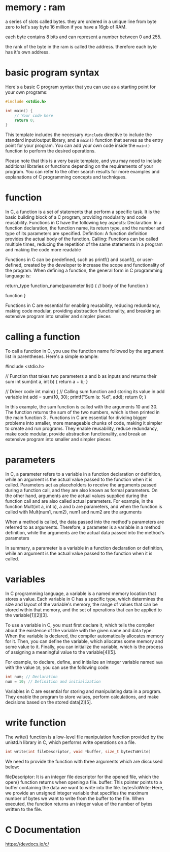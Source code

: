 # memory : ram
a series of slots called bytes.
they are ordered in a unique line from byte zero to let's say byte 16 million if you have a 16gb of RAM.

each byte contains 8 bits and can represent a number between 0 and 255.

the rank of the byte in the ram is called the address.
therefore each byte has it's own address.






# basic program syntax

Here's a basic C program syntax that you can use as a starting point for your own programs:

```c
#include <stdio.h>

int main() {
    // Your code here
    return 0;
}
```

This template includes the necessary `#include` directive to include the standard input/output library, and a `main()` function that serves as the entry point for your program. You can add your own code inside the `main()` function to perform the desired operations.

Please note that this is a very basic template, and you may need to include additional libraries or functions depending on the requirements of your program. You can refer to the other search results for more examples and explanations of C programming concepts and techniques.


# function
In C, a function is a set of statements that perform a specific task. It is the basic building block of a C program, providing modularity and code reusability. Functions in C have the following key aspects:
Declaration: In a function declaration, the function name, its return type, and the number and type of its parameters are specified.
Definition: A function definition provides the actual body of the function.
Calling: Functions can be called multiple times, reducing the repetition of the same statements in a program and making the code more readable

Functions in C can be predefined, such as printf() and scanf(), or user-defined, created by the developer to increase the scope and functionality of the program. When defining a function, the general form in C programming language is:

return_type function_name(parameter list) {
    // body of the function
}

function
}

Functions in C are essential for enabling reusability, reducing redundancy, making code modular, providing abstraction functionality, and breaking an extensive program into smaller and simpler pieces

# calling a function

To call a function in C, you use the function name followed by the argument list in parentheses. Here's a simple example:

#include <stdio.h>

// Function that takes two parameters a and b as inputs and returns their sum
int sum(int a, int b) {
    return a + b;
}

// Driver code
int main() {
    // Calling sum function and storing its value in add variable
    int add = sum(10, 30);
    printf("Sum is: %d", add);
    return 0;
}

In this example, the sum function is called with the arguments 10 and 30. The function returns the sum of the two numbers, which is then printed in the main function
3
.
Functions in C are essential for dividing bigger problems into smaller, more manageable chunks of code, making it simpler to create and run programs. They enable reusability, reduce redundancy, make code modular, provide abstraction functionality, and break an extensive program into smaller and simpler pieces


# parameters 
In C, a parameter refers to a variable in a function declaration or definition, while an argument is the actual value passed to the function when it is called. Parameters act as placeholders to receive 
the arguments passed during a function call, and they are also known as formal parameters. On the other hand, arguments are the actual values supplied during the function call 
and are also called actual parameters. For example, in the function Mult(int a, int b), a and b are parameters, and when the function is called with Mult(num1, num2), num1 and num2 are the arguments

When a method is called, the data passed into the method's parameters are referred to as arguments. Therefore, a parameter is a variable in a method definition, while the arguments are the actual data passed into the method's parameters

In summary, a parameter is a variable in a function declaration or definition, while an argument is the actual value passed to the function when it is called.

# variables 

In C programming language, a variable is a named memory location that stores a value. Each variable in C has a specific type, which determines the size and layout of the variable's memory, the range of values that can be stored within that memory, and the set of operations that can be applied to the variable[1][2][3]. 

To use a variable in C, you must first declare it, which tells the compiler about the existence of the variable with the given name and data type. When the variable is declared, the compiler automatically allocates memory for it. Then, you can define the variable, which allocates some memory and some value to it. Finally, you can initialize the variable, which is the process of assigning a meaningful value to the variable[4][5].

For example, to declare, define, and initialize an integer variable named `num` with the value `10`, you can use the following code:

```c
int num; // Declaration
num = 10; // Definition and initialization
```

Variables in C are essential for storing and manipulating data in a program. They enable the program to store values, perform calculations, and make decisions based on the stored data[2][5].

# write function
The write() function is a low-level file manipulation function provided by the unistd.h library in C, which performs write operations on a file.

```C
int write(int fileDescriptor, void *buffer, size_t bytesToWrite)
```

We need to provide the function with three arguments which are discussed below:

fileDescriptor: It is an integer file descriptor for the opened file, which the open() function returns when opening a file.
buffer: This pointer points to a buffer containing the data we want to write into the file.
bytesToWrite: Here, we provide an unsigned integer variable that specifies the maximum number of bytes we want to write from the buffer to the file.
When executed, the function returns an integer value of the number of bytes written to the file.

# C Documentation

https://devdocs.io/c/


